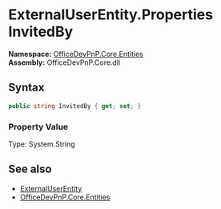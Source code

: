 # ExternalUserEntity.Properties InvitedBy
  

**Namespace:** [OfficeDevPnP.Core.Entities](OfficeDevPnP.Core.Entities.md)  
**Assembly:** OfficeDevPnP.Core.dll  
## Syntax
```C#
public string InvitedBy { get; set; }
```

### Property Value
Type: System.String  

## See also
- [ExternalUserEntity](OfficeDevPnP.Core.Entities.ExternalUserEntity.md) 
- [OfficeDevPnP.Core.Entities](OfficeDevPnP.Core.Entities.md) 
